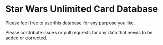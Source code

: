 # Star Wars Unlimited Card Database

Please feel free to use this database for any purpose you like.

Please contribute issues or pull requests for any data that needs to be added or corrected.